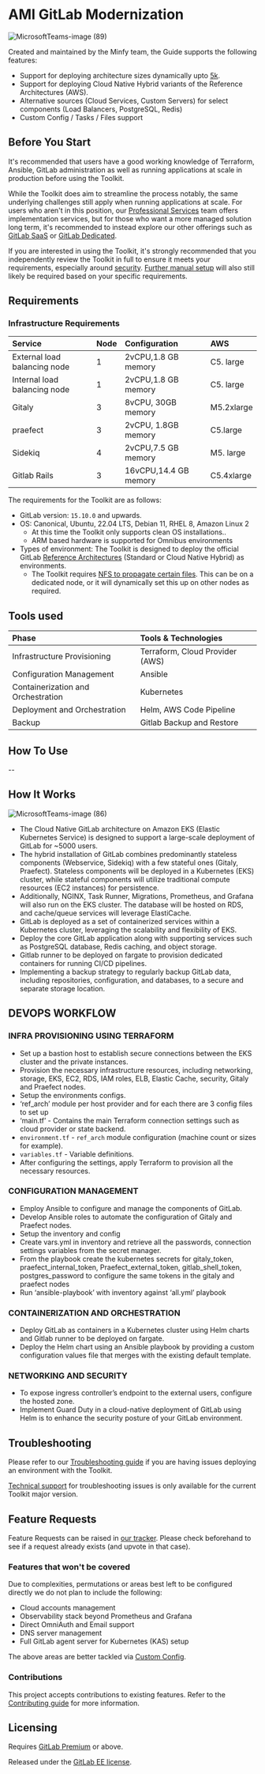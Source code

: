 # AMI GitLab Modernization

![MicrosoftTeams-image (89)](https://github.com/kiranbakale/AMI-Readme/assets/46279617/3d82fa9f-cac2-452c-8276-70810b5d0976)


Created and maintained by the Minfy team, the Guide supports the following features:

- Support for deploying architecture sizes dynamically upto [5k](https://docs.gitlab.com/ee/administration/reference_architectures/5k_users.html).
- Support for deploying Cloud Native Hybrid variants of the Reference Architectures (AWS).
- Alternative sources (Cloud Services, Custom Servers) for select components (Load Balancers, PostgreSQL, Redis)
- Custom Config / Tasks / Files support

## Before You Start

It's recommended that users have a good working knowledge of Terraform, Ansible, GitLab administration as well as running applications at scale in production before using the Toolkit.

While the Toolkit does aim to streamline the process notably, the same underlying challenges still apply when running applications at scale. For users who aren't in this position, our [Professional Services](https://about.gitlab.com/services/#implementation-services) team offers implementation services, but for those who want a more managed solution long term, it's recommended to instead explore our other offerings such as [GitLab SaaS](https://docs.gitlab.com/ee/subscriptions/gitlab_com/) or [GitLab Dedicated](https://about.gitlab.com/dedicated/).

If you are interested in using the Toolkit, it's strongly recommended that you independently review the Toolkit in full to ensure it meets your requirements, especially around [security](docs/environment_post_considerations.md#security). [Further manual setup](docs/environment_post_considerations.md) will also still likely be required based on your specific requirements.

## Requirements

### Infrastructure Requirements
| Service | Node | Configuration | AWS |
| :-------- | :------- | :------- | :------- | 
|  External load balancing node | 1 | 2vCPU,1.8 GB memory | C5. large |
|   Internal load balancing node | 1 | 2vCPU,1.8 GB memory | C5. large |
|   Gitaly | 3 | 8vCPU, 30GB memory | M5.2xlarge |
|praefect | 3 | 2vCPU, 1.8GB memory | C5.large |
|   Sidekiq | 4 | 2vCPU,7.5 GB memory | M5. large |
|   Gitlab Rails | 3 | 16vCPU,14.4 GB memory | C5.4xlarge |









The requirements for the Toolkit are as follows:

- GitLab version: `15.10.0` and upwards.
- OS: Canonical, Ubuntu, 22.04 LTS, Debian 11, RHEL 8, Amazon Linux 2
  - At this time the Toolkit only supports clean OS installations..
  - ARM based hardware is supported for Omnibus environments
- Types of environment: The Toolkit is designed to deploy the official GitLab [Reference Architectures](https://docs.gitlab.com/ee/administration/reference_architectures) (Standard or Cloud Native Hybrid) as environments.
  - The Toolkit requires [NFS to propagate certain files](docs/environment_advanced.md#nfs-options). This can be on a dedicated node, or it will dynamically set this up on other nodes as required.

## Tools used

| Phase | Tools & Technologies |
| :-------- | :------- |
|  Infrastructure Provisioning        | Terraform, Cloud Provider (AWS) |
| Configuration Management          | Ansible |
| Containerization and Orchestration | Kubernetes |
| Deployment and Orchestration      | Helm, AWS Code Pipeline |
| Backup     | Gitlab Backup and Restore |




## How To Use



--

## How It Works

![MicrosoftTeams-image (86)](https://github.com/kiranbakale/AMI-Readme/assets/46279617/1e0b3040-f860-4df8-9990-4e5f6f90df8a)

- The Cloud Native GitLab architecture on Amazon EKS (Elastic Kubernetes Service) is designed to support a large-scale deployment of GitLab for ~5000 users.
- The hybrid installation of GitLab combines predominantly stateless components (Webservice, Sidekiq) with a few stateful ones (Gitaly, Praefect). Stateless components will be deployed in a Kubernetes (EKS) cluster, while stateful components will utilize traditional compute resources (EC2 instances) for persistence.
- Additionally, NGINX, Task Runner, Migrations, Prometheus, and Grafana will also run on the EKS cluster. The database will be hosted on RDS, and cache/queue services will leverage ElastiCache.
-	GitLab is deployed as a set of containerized services within a Kubernetes cluster, leveraging the scalability and flexibility of EKS.
-	Deploy the core GitLab application along with supporting services such as PostgreSQL database, Redis caching, and object storage.
-	Gitlab runner to be deployed on fargate to provision dedicated containers for running CI/CD pipelines.
-	Implementing a backup strategy to regularly backup GitLab data, including repositories, configuration, and databases, to a secure and separate storage location.


## DEVOPS WORKFLOW
### INFRA PROVISIONING USING TERRAFORM
-	Set up a bastion host to establish secure connections between the EKS cluster and the private instances.
-	Provision the necessary infrastructure resources, including networking, storage, EKS, EC2, RDS, IAM roles, ELB, Elastic Cache, security, Gitaly and Praefect nodes.
-	Setup the environments configs.
-	‘ref_arch’ module per host provider and for each there are 3 config files to set up
-	‘main.tf’ - Contains the main Terraform connection settings such as cloud provider or state backend.
-	 `environment.tf` - `ref_arch` module configuration (machine count or sizes for example).
-	`variables.tf` - Variable definitions.
-	After configuring the settings, apply Terraform to provision all the necessary resources.

### CONFIGURATION MANAGEMENT
-	Employ Ansible to configure and manage the components of GitLab.
-	Develop Ansible roles to automate the configuration of Gitaly and Praefect nodes.
-	Setup the inventory and config
-	Create vars.yml in inventory and retrieve all the passwords, connection settings variables from the secret manager.
-	From the playbook create the kubernetes secrets for gitaly_token, praefect_internal_token, Praefect_external_token, gitlab_shell_token, postgres_password to configure the same tokens in the gitaly and praefect nodes
-	Run ‘ansible-playbook’ with inventory against ‘all.yml’ playbook

### CONTAINERIZATION AND ORCHESTRATION
-	Deploy GitLab as containers in a Kubernetes cluster using Helm charts and Gitlab runner to be deployed on fargate.
-	Deploy the Helm chart using an Ansible playbook by providing a custom configuration values file that merges with the existing default template.

### NETWORKING AND SECURITY
- To expose ingress controller’s endpoint to the external users, configure the hosted zone.
-	Implement Guard Duty in a cloud-native deployment of GitLab using Helm is to enhance the security posture of your GitLab environment.







## Troubleshooting

Please refer to our [Troubleshooting guide](docs/environment_troubleshooting.md) if you are having issues deploying an environment with the Toolkit.

[Technical support](https://about.gitlab.com/support/) for troubleshooting issues is only available for the current Toolkit major version.

## Feature Requests

Feature Requests can be raised in [our tracker](https://gitlab.com/gitlab-org/gitlab-environment-toolkit/-/issues). Please check beforehand to see if a request already exists (and upvote in that case).

### Features that won't be covered

Due to complexities, permutations or areas best left to be configured directly we do not plan to include the following:

- Cloud accounts management
- Observability stack beyond Prometheus and Grafana
- Direct OmniAuth and Email support
- DNS server management
- Full GitLab agent server for Kubernetes (KAS) setup

The above areas are better tackled via [Custom Config](docs/environment_advanced.md#custom-config).

### Contributions

This project accepts contributions to existing features. Refer to the [Contributing guide](CONTRIBUTING.md) for more information.

## Licensing

Requires [GitLab Premium](https://about.gitlab.com/pricing/) or above.

Released under the [GitLab EE license](LICENSE).
